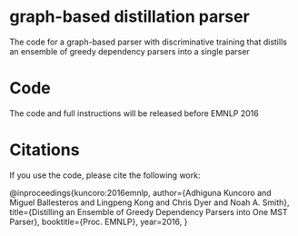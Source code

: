 # graph-based distillation parser

The code for a graph-based parser with discriminative training that distills an ensemble of greedy dependency parsers into a single parser

# Code

The code and full instructions will be released before EMNLP 2016

# Citations

If you use the code, please cite the following work:

@inproceedings{kuncoro:2016emnlp,
  author={Adhiguna Kuncoro and Miguel Ballesteros and Lingpeng Kong and Chris Dyer and Noah A. Smith},
  title={Distilling an Ensemble of Greedy Dependency Parsers into One MST Parser},
  booktitle={Proc. EMNLP},
  year=2016,
} 
